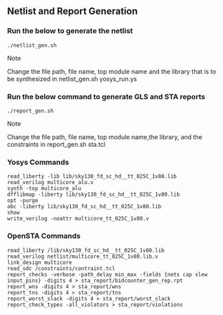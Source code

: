 ## Netlist and Report Generation


### Run the below to generate the netlist
```
./netlist_gen.sh
```
> [!NOTE]
> Change the file path, file name, top module name and the library that is to be synthesized in
> netlist_gen.sh yosys_run.ys

### Run the below command to generate GLS and STA reports
```
./report_gen.sh
```
> [!NOTE]
> Change the file path, file name, top module name,the library, and the constraints in
> report_gen.sh sta.tcl


### Yosys Commands
```
read_liberty -lib lib/sky130_fd_sc_hd__tt_025C_1v80.lib
read_verilog multicore_alu.v 
synth -top multicore_alu
dfflibmap -liberty lib/sky130_fd_sc_hd__tt_025C_1v80.lib
opt -purge 
abc -liberty lib/sky130_fd_sc_hd__tt_025C_1v80.lib
show
write_verilog -noattr multicore_tt_025C_1v80.v
```

### OpenSTA Commands
```
read_liberty /lib/sky130_fd_sc_hd__tt_025C_1v80.lib
read_verilog netlist/multicore_tt_025C_1v80.lib.v
link_design multicore
read_sdc /constraints/contraint.tcl
report_checks -verbose -path_delay min_max -fields {nets cap slew input_pins} -digits 4 > sta_report/bidcounter_gen_rep.rpt
report_wns -digits 4 > sta_report/wns
report_tns -digits 4 > sta_report/tns
report_worst_slack -digits 4 > sta_report/worst_slack
report_check_types -all_violators > sta_report/violations
```

